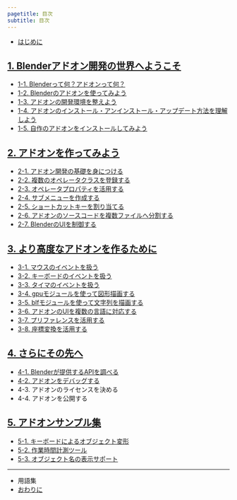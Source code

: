 ```yaml
---
pagetitle: 目次
subtitle: 目次
---
```



* [はじめに](html/chapter_00/00_Introduction.html)


## [1. Blenderアドオン開発の世界へようこそ](html/chapter_01/index.html)

* [1-1. Blenderって何？アドオンって何？](html/chapter_01/01_What_is_Blender_What_is_Add-on.html)
* [1-2. Blenderのアドオンを使ってみよう](html/chapter_01/02_Use_Blender_Add-on.html)
* [1-3. アドオンの開発環境を整えよう](html/chapter_01/03_Prepare_Add-on_development_environment.html)
* [1-4. アドオンのインストール・アンインストール・アップデート方法を理解しよう](html/chapter_01/04_Understand_Install_Uninstall_Update_Add-on.html)
* [1-5. 自作のアドオンをインストールしてみよう](html/chapter_01/05_Install_own_Add-on.html)


## [2. アドオンを作ってみよう](html/chapter_02/index.html)

* [2-1. アドオン開発の基礎を身につける](html/chapter_02/01_Basic_of_Add-on_Development.html)
* [2-2. 複数のオペレータクラスを登録する](html/chapter_02/02_Register_Multiple_Operation_Classes.html)
* [2-3. オペレータプロパティを活用する](html/chapter_02/03_Use_Operator_Property.html)
* [2-4. サブメニューを作成する](html/chapter_02/04_Create_Sub-menu.html)
* [2-5. ショートカットキーを割り当てる](html/chapter_02/05_Allocate_Shortcut_Keys.html)
* [2-6. アドオンのソースコードを複数ファイルへ分割する](html/chapter_02/06_Divide_Add-on_Source_into_Multiple_Files.html)
* [2-7. BlenderのUIを制御する](html/chapter_02/07_Control_Blender_UI.html)


## [3. より高度なアドオンを作るために](html/chapter_03/index.html)

* [3-1. マウスのイベントを扱う](html/chapter_03/01_Handle_Mouse_Event.html)
* [3-2. キーボードのイベントを扱う](html/chapter_03/02_Handle_Keyboard_Event.html)
* [3-3. タイマのイベントを扱う](html/chapter_03/03_Handle_Timer_Event.html)
* [3-4. gpuモジュールを使って図形描画する](html/chapter_03/04_Draw_Figures.html)
* [3-5. blfモジュールを使って文字列を描画する](html/chapter_03/05_Draw_Texts.html)
* [3-6. アドオンのUIを複数の言語に対応する](html/chapter_03/06_Multilingual_Support.html)
* [3-7. プリファレンスを活用する](html/chapter_03/07_Use_Preference.html)
* [3-8. 座標変換を活用する](html/chapter_03/08_Use_Coordinate_Transformation)


## [4. さらにその先へ](html/chapter_04/index.html)

* [4-1. Blenderが提供するAPIを調べる](html/chapter_04/01_Research_Blender_API.html)
* [4-2. アドオンをデバッグする](html/chapter_04/02_Debug_Add-on.html)
* 4-3. アドオンのライセンスを決める
* 4-4. アドオンを公開する


## [5. アドオンサンプル集](html/chapter_05/index.html)

* [5-1. キーボードによるオブジェクト変形](html/chapter_05/01_Transform_Object_with_Keybord.html)
* [5-2. 作業時間計測ツール](html/chapter_05/02_Calculate_Working_Hour.html)
* [5-3. オブジェクト名の表示サポート](html/chapter_05/03_Display_Object_Name.html)

---

* 用語集
* [おわりに](html/chapter_99/01_Conclusion.html)
